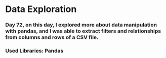 # Data Exploration

### Day 72, on this day, I explored more about data manipulation with pandas, and I was able to extract filters and relationships from columns and rows of a CSV file.

### Used Libraries: Pandas

